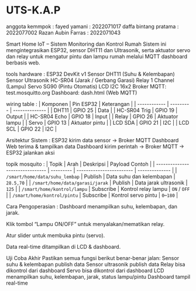 # UTS-K.A.P

anggota kemmpok : 
fayed yamani : 2022071017
daffa bintang pratama : 2022077002
Razan Aubin Farras : 2022071043



Smart Home IoT – Sistem Monitoring dan Kontrol Rumah
Sistem ini mengintegrasikan ESP32, sensor DHT11 dan Ultrasonik, serta aktuator servo dan relay untuk mengatur pintu dan lampu rumah melalui MQTT dashboard berbasis web.


 
tools hardware :
ESP32 DevKit v1
Sensor DHT11 (Suhu & Kelembapan)
Sensor Ultrasonik HC-SR04 (Jarak / Gerbang Garasi)
Relay 1 Channel (Lampu)
Servo SG90 (Pintu Otomatis)
LCD I2C 16x2
Broker MQTT: test.mosquitto.org
Dashboard: dash.html (Web MQTT)

wiring table :
| Komponen     | Pin ESP32 | Keterangan     |
| ------------ | --------- | -------------- |
| DHT11        | GPIO 25   | Data           |
| HC-SR04 Trig | GPIO 19   | Output         |
| HC-SR04 Echo | GPIO 18   | Input          |
| Relay        | GPIO 26   | Aktuator lampu |
| Servo        | GPIO 13   | Aktuator pintu |
| LCD SDA      | GPIO 21   | I2C            |
| LCD SCL      | GPIO 22   | I2C            |


Arsitektur Sistem :
ESP32 kirim data sensor → Broker MQTT
Dashboard Web terima & tampilkan data
Dashboard kirim perintah → Broker MQTT → ESP32 jalankan aksi


topik mosquito :
| Topik                           | Arah      | Deskripsi                | Payload Contoh |
| ------------------------------- | --------- | ------------------------ | -------------- |
| `/smart/home/data/suhu_lembap`  | Publish   | Data suhu dan kelembapan | `28.5,70`      |
| `/smart/home/data/garasi/jarak` | Publish   | Data jarak ultrasonik    | `125`          |
| `/smart/home/kontrol/lampu`     | Subscribe | Kontrol relay lampu      | `ON` / `OFF`   |
| `/smart/home/kontrol/pintu`     | Subscribe | Kontrol servo pintu      | `0`–`180`      |



Cara Pengoperasian :
Dashboard menampilkan suhu, kelembapan, dan jarak.

Klik tombol “Lampu ON/OFF” untuk menyalakan/mematikan relay.

Atur slider untuk membuka pintu (servo).

Data real-time ditampilkan di LCD & dashboard.


Uji Coba Akhir
Pastikan semua fungsi berikut benar-benar jalan:
 Sensor suhu & kelembapan publish data
 Sensor ultrasonik publish data
 Relay bisa dikontrol dari dashboard
 Servo bisa dikontrol dari dashboard
 LCD menampilkan suhu, kelembapan, jarak, status lampu/pintu
 Dashboard tampil real-time
